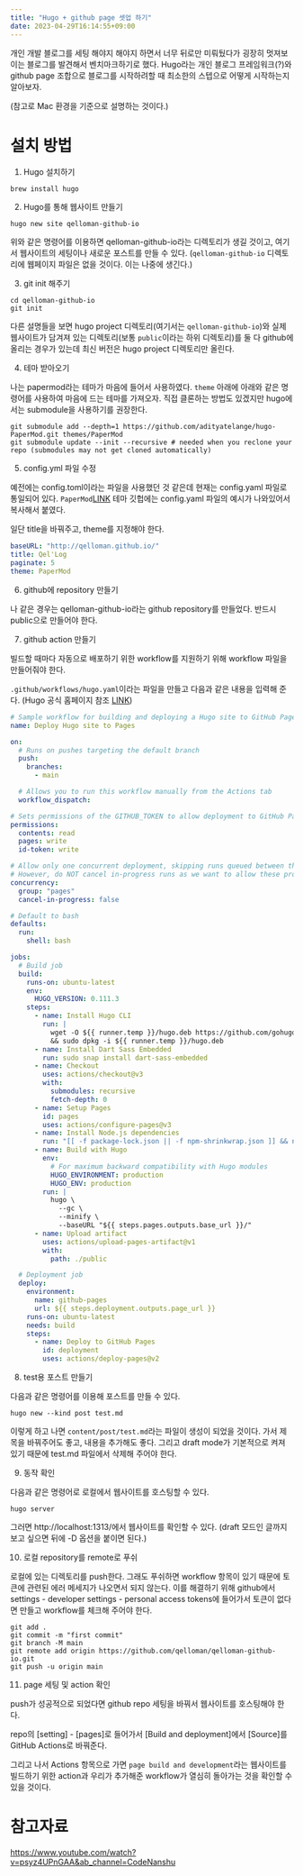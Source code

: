```yaml
---
title: "Hugo + github page 셋업 하기"
date: 2023-04-29T16:14:55+09:00
---
```


개인 개발 블로그를 세팅 해야지 해야지 하면서 너무 뒤로만 미뤄뒀다가 굉장히 멋져보이는 블로그를 발견해서 벤치마크하기로 했다.
Hugo라는 개인 블로그 프레임워크(?)와 github page 조합으로 블로그를 시작하려할 때 최소한의 스텝으로 어떻게 시작하는지 알아보자.

(참고로 Mac 환경을 기준으로 설명하는 것이다.)

# 설치 방법

1. Hugo 설치하기

``` shell
brew install hugo
```


2. Hugo를 통해 웹사이트 만들기

``` shell
hugo new site qelloman-github-io
```
위와 같은 명령어를 이용하면 qelloman-github-io라는 디렉토리가 생길 것이고, 여기서 웹사이트의 세팅이나 새로운 포스트를 만들 수 있다.
(`qelloman-github-io` 디렉토리에 웹페이지 파일은 없을 것이다. 이는 나중에 생긴다.)

3. git init 해주기

```
cd qelloman-github-io
git init
```
다른 설명들을 보면 hugo project 디렉토리(여기서는 `qelloman-github-io`)와 실제 웹사이트가 담겨져 있는 디렉토리(보통 `public`이라는 하위 디렉토리)를 둘 다 github에 올리는 경우가 있는데 최신 버전은 hugo project 디렉토리만 올린다.

4. 테마 받아오기

나는 papermod라는 테마가 마음에 들어서 사용하였다. `theme` 아래에 아래와 같은 명령어를 사용하여 마음에 드는 테마를 가져오자. 직접 클론하는 방법도 있겠지만 hugo에서는 submodule을 사용하기를 권장한다.
```
git submodule add --depth=1 https://github.com/adityatelange/hugo-PaperMod.git themes/PaperMod
git submodule update --init --recursive # needed when you reclone your repo (submodules may not get cloned automatically)
```

5. config.yml 파일 수정

예전에는 config.toml이라는 파일을 사용했던 것 같은데 현재는 config.yaml 파일로 통일되어 있다. `PaperMod`[LINK](https://github.com/adityatelange/hugo-PaperMod) 테마 깃헙에는 config.yaml 파일의 예시가 나와있어서 복사해서 붙였다.

일단 title을 바꿔주고, theme를 지정해야 한다.
``` yaml
baseURL: "http://qelloman.github.io/"
title: Qel'Log
paginate: 5
theme: PaperMod
```

6. github에 repository 만들기

나 같은 경우는 qelloman-github-io라는 github repository를 만들었다. 반드시 public으로 만들어야 한다.

7. github action 만들기

빌드할 때마다 자동으로 배포하기 위한 workflow를 지원하기 위해 workflow 파일을 만들어줘야 한다.

`.github/workflows/hugo.yaml`이라는 파일을 만들고 다음과 같은 내용을 입력해 준다. (Hugo 공식 홈페이지 참조 [LINK](https://gohugo.io/hosting-and-deployment/hosting-on-github/))
``` yaml
# Sample workflow for building and deploying a Hugo site to GitHub Pages
name: Deploy Hugo site to Pages

on:
  # Runs on pushes targeting the default branch
  push:
    branches:
      - main

  # Allows you to run this workflow manually from the Actions tab
  workflow_dispatch:

# Sets permissions of the GITHUB_TOKEN to allow deployment to GitHub Pages
permissions:
  contents: read
  pages: write
  id-token: write

# Allow only one concurrent deployment, skipping runs queued between the run in-progress and latest queued.
# However, do NOT cancel in-progress runs as we want to allow these production deployments to complete.
concurrency:
  group: "pages"
  cancel-in-progress: false

# Default to bash
defaults:
  run:
    shell: bash

jobs:
  # Build job
  build:
    runs-on: ubuntu-latest
    env:
      HUGO_VERSION: 0.111.3
    steps:
      - name: Install Hugo CLI
        run: |
          wget -O ${{ runner.temp }}/hugo.deb https://github.com/gohugoio/hugo/releases/download/v${HUGO_VERSION}/hugo_extended_${HUGO_VERSION}_linux-amd64.deb \
          && sudo dpkg -i ${{ runner.temp }}/hugo.deb          
      - name: Install Dart Sass Embedded
        run: sudo snap install dart-sass-embedded
      - name: Checkout
        uses: actions/checkout@v3
        with:
          submodules: recursive
          fetch-depth: 0
      - name: Setup Pages
        id: pages
        uses: actions/configure-pages@v3
      - name: Install Node.js dependencies
        run: "[[ -f package-lock.json || -f npm-shrinkwrap.json ]] && npm ci || true"
      - name: Build with Hugo
        env:
          # For maximum backward compatibility with Hugo modules
          HUGO_ENVIRONMENT: production
          HUGO_ENV: production
        run: |
          hugo \
            --gc \
            --minify \
            --baseURL "${{ steps.pages.outputs.base_url }}/"          
      - name: Upload artifact
        uses: actions/upload-pages-artifact@v1
        with:
          path: ./public

  # Deployment job
  deploy:
    environment:
      name: github-pages
      url: ${{ steps.deployment.outputs.page_url }}
    runs-on: ubuntu-latest
    needs: build
    steps:
      - name: Deploy to GitHub Pages
        id: deployment
        uses: actions/deploy-pages@v2

```

8. test용 포스트 만들기

다음과 같은 명령어를 이용해 포스트를 만들 수 있다.
```
hugo new --kind post test.md
```

이렇게 하고 나면 `content/post/test.md`라는 파일이 생성이 되었을 것이다. 가서 제목을 바꿔주어도 좋고, 내용을 추가해도 좋다. 그리고 draft mode가 기본적으로 켜져 있기 때문에 test.md 파일에서 삭제해 주어야 한다.

9. 동작 확인

다음과 같은 명령어로 로컬에서 웹사이트를 호스팅할 수 있다.
```
hugo server
```

그러면 http://localhost:1313/에서 웹사이트를 확인할 수 있다. (draft 모드인 글까지 보고 싶으면 뒤에 -D 옵션을 붙이면 된다.)

10. 로컬 repository를 remote로 푸쉬

로컬에 있는 디렉토리를 push한다. 그래도 푸쉬하면 workflow 항목이 있기 때문에 토큰에 관련된 에러 메세지가 나오면서 되지 않는다. 이를 해결하기 위해 github에서 settings - developer settings - personal access tokens에 들어가서 토큰이 없다면 만들고 workflow를 체크해 주어야 한다.

```
git add .
git commit -m "first commit"
git branch -M main
git remote add origin https://github.com/qelloman/qelloman-github-io.git
git push -u origin main
```

11. page 세팅 및 action 확인

push가 성공적으로 되었다면 github repo 세팅을 바꿔서 웹사이트를 호스팅해야 한다.

repo의 [setting] - [pages]로 들어가서 [Build and deployment]에서 [Source]를 GitHub Actions로 바꿔준다.

그리고 나서 Actions 항목으로 가면 `page build and development`라는 웹사이트를 빌드하기 위한 action과 우리가 추가해준 workflow가 열심히 돌아가는 것을 확인할 수 있을 것이다.


# 참고자료

https://www.youtube.com/watch?v=psyz4UPnGAA&ab_channel=CodeNanshu
